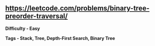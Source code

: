 ## https://leetcode.com/problems/binary-tree-preorder-traversal/

**Difficulty - Easy**

**Tags - Stack, Tree, Depth-First Search, Binary Tree**
